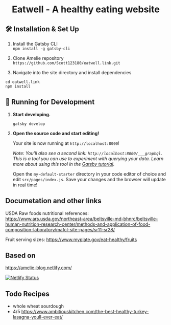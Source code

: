 <h1 align="center">
  Eatwell - A healthy eating website
</h1>

## 🛠 Installation & Set Up

1. Install the Gatsby CLI  
```npm install -g gatsby-cli```

2. Clone Amelie repository  
```https://github.com/Scott123180/eatwell.link.git```

3. Navigate into the site directory and install dependencies 
```
cd eatwell.link
npm install
```

## 🚀 Running for Development

1.  **Start developing.**
    ```
    gatsby develop
    ```

1.  **Open the source code and start editing!**

    Your site is now running at `http://localhost:8000`!

    _Note: You'll also see a second link: _`http://localhost:8000/___graphql`_. This is a tool you can use to experiment with querying your data. Learn more about using this tool in the [Gatsby tutorial](https://www.gatsbyjs.org/tutorial/part-five/#introducing-graphiql)._

    Open the `my-default-starter` directory in your code editor of choice and edit `src/pages/index.js`. Save your changes and the browser will update in real time!

## Documetation and other links

USDA Raw foods nutritional references:
https://www.ars.usda.gov/northeast-area/beltsville-md-bhnrc/beltsville-human-nutrition-research-center/methods-and-application-of-food-composition-laboratory/mafcl-site-pages/sr11-sr28/

Fruit serving sizes:
https://www.myplate.gov/eat-healthy/fruits

## Based on

https://amelie-blog.netlify.com/

[![Netlify Status](https://api.netlify.com/api/v1/badges/2a52f639-94f2-4399-990f-1c154b856b22/deploy-status)](https://app.netlify.com/sites/amelie-blog/deploys)


## Todo Recipes
- whole wheat sourdough
- 4/5 https://www.ambitiouskitchen.com/the-best-healthy-turkey-lasagna-youll-ever-eat/
